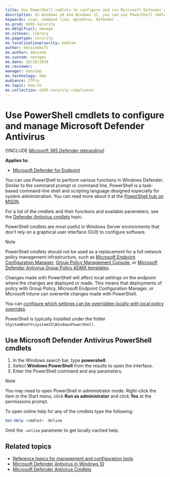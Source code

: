 ```yaml
---
title: Use PowerShell cmdlets to configure and run Microsoft Defender Antivirus
description: In Windows 10 and Windows 11, you can use PowerShell cmdlets to run scans, update Security intelligence, and change settings in Microsoft Defender Antivirus.
keywords: scan, command line, mpcmdrun, defender
ms.prod: m365-security
ms.mktglfcycl: manage
ms.sitesec: library
ms.pagetype: security
ms.localizationpriority: medium
author: denisebmsft
ms.author: deniseb
ms.custom: nextgen
ms.date: 10/18/2020
ms.reviewer: 
manager: dansimp
ms.technology: mde
audience: ITPro
ms.topic: how-to
ms.collection: m365-security-compliance
---
```


# Use PowerShell cmdlets to configure and manage Microsoft Defender Antivirus

[!INCLUDE [Microsoft 365 Defender rebranding](../../includes/microsoft-defender.md)]


**Applies to:**

- [Microsoft Defender for Endpoint](/microsoft-365/security/defender-endpoint/)

You can use PowerShell to perform various functions in Windows Defender. Similar to the command prompt or command line, PowerShell is a task-based command-line shell and scripting language designed especially for system administration. You can read more about it at the [PowerShell hub on MSDN](/previous-versions/msdn10/mt173057(v=msdn.10)).

For a list of the cmdlets and their functions and available parameters, see the [Defender Antivirus cmdlets](/powershell/module/defender) topic.

PowerShell cmdlets are most useful in Windows Server environments that don't rely on a graphical user interface (GUI) to configure software.

> [!NOTE]
> PowerShell cmdlets should not be used as a replacement for a full network policy management infrastructure, such as [Microsoft Endpoint Configuration Manager](/configmgr), [Group Policy Management Console](/previous-versions/windows/it-pro/windows-server-2008-R2-and-2008/cc731212(v=ws.11)), or [Microsoft Defender Antivirus Group Policy ADMX templates](https://www.microsoft.com/download/101445).

Changes made with PowerShell will affect local settings on the endpoint where the changes are deployed or made. This means that deployments of policy with Group Policy, Microsoft Endpoint Configuration Manager, or Microsoft Intune can overwrite changes made with PowerShell.

You can [configure which settings can be overridden locally with local policy overrides](configure-local-policy-overrides-microsoft-defender-antivirus.md).

PowerShell is typically installed under the folder `%SystemRoot%\system32\WindowsPowerShell`.

## Use Microsoft Defender Antivirus PowerShell cmdlets

1. In the Windows search bar, type **powershell**.
2. Select **Windows PowerShell** from the results to open the interface.
3. Enter the PowerShell command and any parameters.

> [!NOTE]
> You may need to open PowerShell in administrator mode. Right-click the item in the Start menu, click **Run as administrator** and click **Yes** at the permissions prompt.

To open online help for any of the cmdlets type the following:

```PowerShell
Get-Help <cmdlet> -Online
```

Omit the `-online` parameter to get locally cached help.

## Related topics

- [Reference topics for management and configuration tools](configuration-management-reference-microsoft-defender-antivirus.md)
- [Microsoft Defender Antivirus in Windows 10](microsoft-defender-antivirus-in-windows-10.md)
- [Microsoft Defender Antivirus Cmdlets](/powershell/module/defender)
